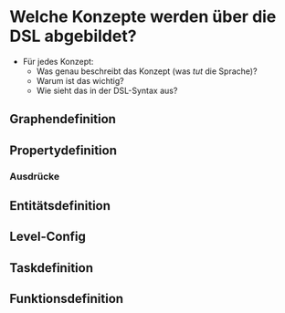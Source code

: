 # Welche Konzepte werden über die DSL abgebildet?

- Für jedes Konzept:
  - Was genau beschreibt das Konzept (was *tut* die Sprache)?
  - Warum ist das wichtig?
  - Wie sieht das in der DSL-Syntax aus?

## Graphendefinition

## Propertydefinition

### Ausdrücke

## Entitätsdefinition

## Level-Config

## Taskdefinition

## Funktionsdefinition
